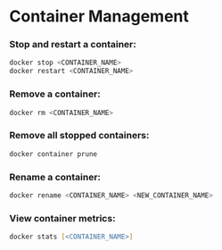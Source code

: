# Container Management

### Stop and restart a container:

```zsh
docker stop <CONTAINER_NAME>
docker restart <CONTAINER_NAME>
```

### Remove a container:

```zsh
docker rm <CONTAINER_NAME>
```

### Remove all stopped containers:

```zsh
docker container prune
```

### Rename a container:

```zsh
docker rename <CONTAINER_NAME> <NEW_CONTAINER_NAME>
```

### View container metrics:

```zsh
docker stats [<CONTAINER_NAME>]
```
